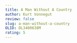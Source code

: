 ```yaml
---
title: A Man Without A Country
author: Kurt Vonnegut
review: false
slug: a-man-without-a-country
OLID: OL3400638M
rating: 5 
---
```



